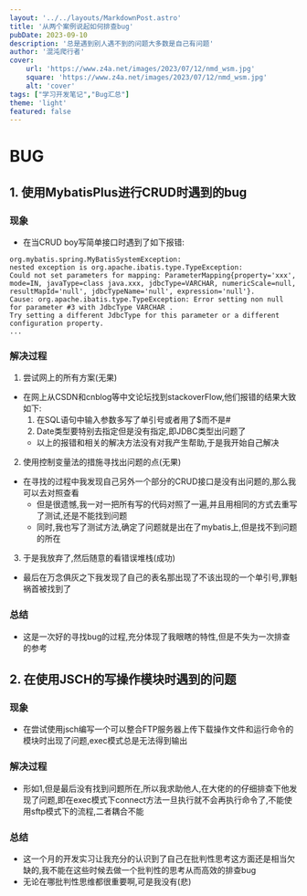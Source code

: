 ```yaml
---
layout: '../../layouts/MarkdownPost.astro'
title: '从两个案例说起如何排查bug'
pubDate: 2023-09-10
description: '总是遇到别人遇不到的问题大多数是自己有问题'
author: '混沌爬行者'
cover:
    url: 'https://www.z4a.net/images/2023/07/12/nmd_wsm.jpg'
    square: 'https://www.z4a.net/images/2023/07/12/nmd_wsm.jpg'
    alt: 'cover'
tags: ["学习开发笔记","Bug汇总"]
theme: 'light'
featured: false
---
```


# BUG
## 1. 使用MybatisPlus进行CRUD时遇到的bug
### 现象
- 在当CRUD boy写简单接口时遇到了如下报错:
```
org.mybatis.spring.MyBatisSystemException:
nested exception is org.apache.ibatis.type.TypeException:
Could not set parameters for mapping: ParameterMapping{property='xxx', mode=IN, javaType=class java.xxx, jdbcType=VARCHAR, numericScale=null, resultMapId='null', jdbcTypeName='null', expression='null'}. 
Cause: org.apache.ibatis.type.TypeException: Error setting non null for parameter #3 with JdbcType VARCHAR . 
Try setting a different JdbcType for this parameter or a different configuration property. 
...
```

### 解决过程
1. 尝试网上的所有方案(无果)

- 在网上从CSDN和cnblog等中文论坛找到stackoverFlow,他们报错的结果大致如下:
    1. 在SQL语句中输入参数多写了单引号或者用了$而不是#
    2. Date类型要特别去指定但是没有指定,即JDBC类型出问题了
    - 以上的报错和相关的解决方法没有对我产生帮助,于是我开始自己解决

2. 使用控制变量法的措施寻找出问题的点(无果)

- 在寻找的过程中我发现自己另外一个部分的CRUD接口是没有出问题的,那么我可以去对照查看
    - 但是很遗憾,我一对一把所有写的代码对照了一遍,并且用相同的方式去重写了测试,还是不能找到问题
    - 同时,我也写了测试方法,确定了问题就是出在了mybatis上,但是找不到问题的所在

3. 于是我放弃了,然后随意的看错误堆栈(成功)

- 最后在万念俱灰之下我发现了自己的表名那出现了不该出现的一个单引号,罪魁祸首被找到了

### 总结

- 这是一次好的寻找bug的过程,充分体现了我眼瞎的特性,但是不失为一次排查的参考


## 2. 在使用JSCH的写操作模块时遇到的问题
### 现象
- 在尝试使用jsch编写一个可以整合FTP服务器上传下载操作文件和运行命令的模块时出现了问题,exec模式总是无法得到输出

### 解决过程
- 形如1,但是最后没有找到问题所在,所以我求助他人,在大佬的的仔细排查下他发现了问题,即在exec模式下connect方法一旦执行就不会再执行命令了,不能使用sftp模式下的流程,二者耦合不能

### 总结
- 这一个月的开发实习让我充分的认识到了自己在批判性思考这方面还是相当欠缺的,我不能在这些时候去做一个批判性的思考从而高效的排查bug
- 无论在哪批判性思维都很重要啊,可是我没有(悲)
